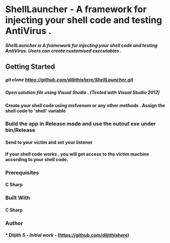 # ShellLauncher - A framework for injecting your shell code and testing AntiVirus .

#####  ShellLauncher is A framework for injecting your shell code and testing AntiVirus. Users can create customised executables .

## Getting Started

##### git clone https://github.com/diljithishere/ShellLauncher.git
##### Open solution file using Visual Studio . (Tested with Visual Studio 2017)
#### Create your shell code using msfvenom or any other methods . Assign the shell code to 'shell' variable  
### Build the app in Release mode and use the outout exe under bin/Release 
#### Send to your victim and set your listener
#### If your shell code works , you will get access to the victim machine according to your shell code.

### Prerequisites

#### C Sharp

### Built With
#### C Sharp

### Author

#### * **Diljith S** - *Initial work* - (https://github.com/diljithishere)
